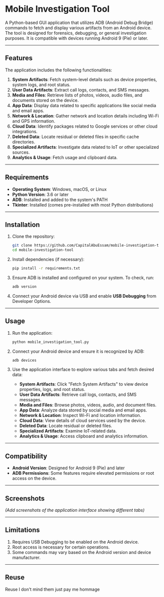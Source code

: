 # Mobile Investigation Tool

A Python-based GUI application that utilizes ADB (Android Debug Bridge) commands to fetch and display various artifacts from an Android device. The tool is designed for forensics, debugging, or general investigation purposes. It is compatible with devices running Android 9 (Pie) or later.

---

## Features

The application includes the following functionalities:

1. **System Artifacts**: Fetch system-level details such as device properties, system logs, and root status.
2. **User Data Artifacts**: Extract call logs, contacts, and SMS messages.
3. **Media and Files**: Retrieve lists of photos, videos, audio files, and documents stored on the device.
4. **App Data**: Display data related to specific applications like social media and email apps.
5. **Network & Location**: Gather network and location details including Wi-Fi and GPS information.
6. **Cloud Data**: Identify packages related to Google services or other cloud integrations.
7. **Deleted Data**: Locate residual or deleted files in specific cache directories.
8. **Specialized Artifacts**: Investigate data related to IoT or other specialized sources.
9. **Analytics & Usage**: Fetch usage and clipboard data.

---

## Requirements

- **Operating System**: Windows, macOS, or Linux
- **Python Version**: 3.6 or later
- **ADB**: Installed and added to the system's PATH
- **Tkinter**: Installed (comes pre-installed with most Python distributions)

---

## Installation

1. Clone the repository:
    ```bash
    git clone https://github.com/CapitalAbuEssam/mobile-investigation-tool.git
    cd mobile-investigation-tool
    ```

2. Install dependencies (if necessary):
    ```bash
    pip install -r requirements.txt
    ```

3. Ensure ADB is installed and configured on your system. To check, run:
    ```bash
    adb version
    ```

4. Connect your Android device via USB and enable **USB Debugging** from Developer Options.

---

## Usage

1. Run the application:
    ```bash
    python mobile_investigation_tool.py
    ```

2. Connect your Android device and ensure it is recognized by ADB:
    ```bash
    adb devices
    ```

3. Use the application interface to explore various tabs and fetch desired data:
    - **System Artifacts**: Click "Fetch System Artifacts" to view device properties, logs, and root status.
    - **User Data Artifacts**: Retrieve call logs, contacts, and SMS messages.
    - **Media and Files**: Browse photos, videos, audio, and document files.
    - **App Data**: Analyze data stored by social media and email apps.
    - **Network & Location**: Inspect Wi-Fi and location information.
    - **Cloud Data**: View details of cloud services used by the device.
    - **Deleted Data**: Locate residual or deleted files.
    - **Specialized Artifacts**: Examine IoT-related data.
    - **Analytics & Usage**: Access clipboard and analytics information.

---

## Compatibility

- **Android Version**: Designed for Android 9 (Pie) and later
- **ADB Permissions**: Some features require elevated permissions or root access on the device.

---

## Screenshots

*(Add screenshots of the application interface showing different tabs)*

---

## Limitations

1. Requires USB Debugging to be enabled on the Android device.
2. Root access is necessary for certain operations.
3. Some commands may vary based on the Android version and device manufacturer.

---

## Reuse

Reuse I don't mind them just pay me hommage


